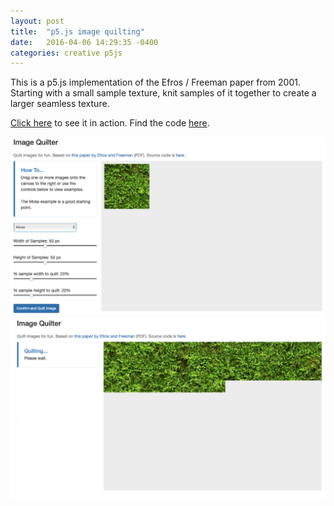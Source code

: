 ```yaml
---
layout: post
title:  "p5.js image quilting"
date:   2016-04-06 14:29:35 -0400
categories: creative p5js
---
```


This is a p5.js implementation of the Efros / Freeman paper from 2001. Starting with a small sample texture, knit samples of it together to create a larger seamless texture.

[Click here][click-here] to see it in action. Find the code [here][code-link].

![quilting01](/assets/2016-04-06-quilting01.png)
![quilting02](/assets/2016-04-06-quilting02.png)

[click-here]: p5jsTiler/index.html
[code-link]: https://github.com/clayheaton/p5jsTiler